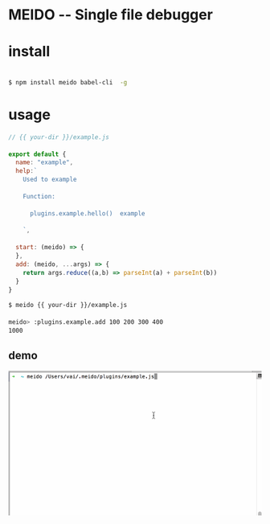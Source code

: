 # MEIDO -- Single file debugger


# install

```bash

$ npm install meido babel-cli  -g

```

# usage

```js
// {{ your-dir }}/example.js

export default {
  name: "example",
  help:`
    Used to example

    Function:

      plugins.example.hello()  example      

    `,

  start: (meido) => {
  },
  add: (meido, ...args) => {
    return args.reduce((a,b) => parseInt(a) + parseInt(b))
  }
}


```

```bash
$ meido {{ your-dir }}/example.js

meido> :plugins.example.add 100 200 300 400
1000
```


## demo
![meido](./meido.gif)
